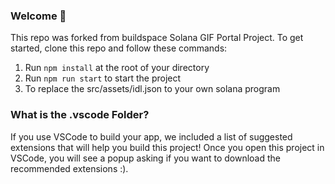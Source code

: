 ### **Welcome 👋**
This repo was forked from buildspace Solana GIF Portal Project. To get started, clone this repo and follow these commands:

1. Run `npm install` at the root of your directory
2. Run `npm run start` to start the project
3. To replace the src/assets/idl.json to your own solana program

### **What is the .vscode Folder?**
If you use VSCode to build your app, we included a list of suggested extensions that will help you build this project! Once you open this project in VSCode, you will see a popup asking if you want to download the recommended extensions :).

